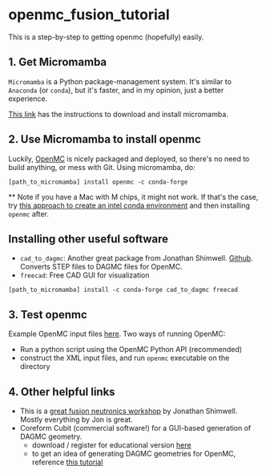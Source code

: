 # openmc_fusion_tutorial

This is a step-by-step to getting openmc (hopefully) easily.

## 1. Get Micromamba
`Micromamba` is a Python package-management system. It's similar to `Anaconda` (or `conda`), but it's faster, and in my opinion, just a better experience.

[This link](https://mamba.readthedocs.io/en/latest/installation/micromamba-installation.html) has the instructions to download and install micromamba.

## 2. Use Micromamba to install openmc
Luckily, [OpenMC](https://github.com/openmc-dev/openmc) is nicely packaged and deployed, so there's no need to build anything, or mess with Git. Using micromamba, do:

```
[path_to_micromamba] install openmc -c conda-forge
```

** Note if you have a Mac with M chips, it might not work. If that's the case, try [this approach to create an intel conda environment](https://blog.rtwilson.com/how-to-create-an-x64-intel-conda-environment-on-your-apple-silicon-mac-arm-conda-install/) and then installing `openmc` after.

## Installing other useful software
- `cad_to_dagmc`: Another great package from Jonathan Shimwell. [Github](https://github.com/fusion-energy/cad_to_dagmc). Converts STEP files to DAGMC files for OpenMC.
- `freecad`: Free CAD GUI for visualization

```
[path_to_micromamba] install -c conda-forge cad_to_dagmc freecad 
```

## 3. Test openmc
Example OpenMC input files [here](https://github.com/openmc-dev/openmc/tree/develop/examples). Two ways of running OpenMC:
- Run a python script using the OpenMC Python API (recommended)
- construct the XML input files, and run `openmc` executable on the directory

## 4. Other helpful links
- This is a [great fusion neutronics workshop](https://github.com/fusion-energy/neutronics-workshop) by Jonathan Shimwell. Mostly everything by Jon is great.
- Coreform Cubit (commercial software!) for a GUI-based generation of DAGMC geometry.
  - download / register for educational version [here](https://coreform.com/downloads/)
  - to get an idea of generating DAGMC geometries for OpenMC, reference [this tutorial](https://coreform.com/coreform-cubit-tutorials/tutorial_1/)
